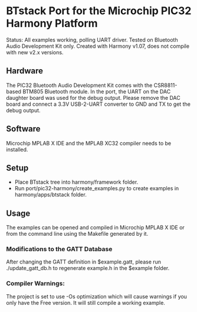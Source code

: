 # BTstack Port for the Microchip PIC32 Harmony Platform

Status: All examples working, polling UART driver. Tested on Bluetooth Audio Development Kit only. Created with Harmony v1.07, does not compile with new v2.x versions.

## Hardware

The PIC32 Bluetooth Audio Development Kit comes with the CSR8811-based
BTM805 Bluetooth module. In the port, the UART on the DAC daughter board
was used for the debug output. Please remove the DAC board and connect a
3.3V USB-2-UART converter to GND and TX to get the debug output.

## Software

Microchip MPLAB X IDE and the MPLAB XC32 compiler needs to be installed.

## Setup

- Place BTstack tree into harmony/framework folder. 
- Run port/pic32-harmony/create_examples.py to create examples in harmony/apps/btstack folder.

## Usage

The examples can be opened and compiled in Microchip MPLAB X IDE or from the command line using the Makefile generated by it.

### Modifications to the GATT Database

After changing the GATT definition in $example.gatt, please run ./update_gatt_db.h to regenerate example.h in the $example folder.

### Compiler Warnings:

The project is set to use -Os optimization which will cause warnings if you
only have the Free version. It will still compile a working example. 

